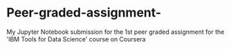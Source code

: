 # Peer-graded-assignment-
My Jupyter Notebook submission for the 1st peer graded assignment for the 'IBM Tools for Data Science' course on Coursera 
